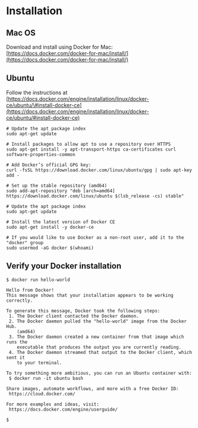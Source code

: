 # Installation

## Mac OS

Download and install using Docker for Mac: [https://docs.docker.com/docker-for-mac/install/](https://docs.docker.com/docker-for-mac/install/)

## Ubuntu

Follow the instructions at [https://docs.docker.com/engine/installation/linux/docker-ce/ubuntu/\#install-docker-ce](https://docs.docker.com/engine/installation/linux/docker-ce/ubuntu/#install-docker-ce)

```
# Update the apt package index
sudo apt-get update

# Install packages to allow apt to use a repository over HTTPS
sudo apt-get install -y apt-transport-https ca-certificates curl software-properties-common

# Add Docker’s official GPG key:
curl -fsSL https://download.docker.com/linux/ubuntu/gpg | sudo apt-key add -

# Set up the stable repository (amd64)
sudo add-apt-repository "deb [arch=amd64] https://download.docker.com/linux/ubuntu $(lsb_release -cs) stable"

# Update the apt package index
sudo apt-get update

# Install the latest version of Docker CE
sudo apt-get install -y docker-ce

# If you would like to use Docker as a non-root user, add it to the "docker" group
sudo usermod -aG docker $(whoami)
```

## Verify your Docker installation

```
$ docker run hello-world

Hello from Docker!
This message shows that your installation appears to be working correctly.

To generate this message, Docker took the following steps:
 1. The Docker client contacted the Docker daemon.
 2. The Docker daemon pulled the "hello-world" image from the Docker Hub.
    (amd64)
 3. The Docker daemon created a new container from that image which runs the
    executable that produces the output you are currently reading.
 4. The Docker daemon streamed that output to the Docker client, which sent it
    to your terminal.

To try something more ambitious, you can run an Ubuntu container with:
 $ docker run -it ubuntu bash

Share images, automate workflows, and more with a free Docker ID:
 https://cloud.docker.com/

For more examples and ideas, visit:
 https://docs.docker.com/engine/userguide/

$
```



